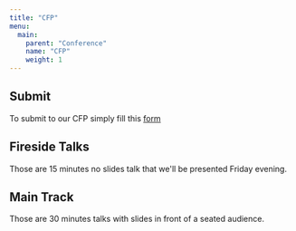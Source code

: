 ```yaml
---
title: "CFP"
menu: 
  main:
    parent: "Conference"
    name: "CFP"
    weight: 1
---
```


## Submit

To submit to our CFP simply fill this [form](https://forms.gle/YGGgjsHdv3KSGQ8K6)

## Fireside Talks

Those are 15 minutes no slides talk that we'll be presented Friday evening. 

## Main Track

Those are 30 minutes talks with slides in front of a seated audience. 
